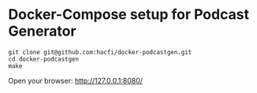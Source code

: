 Docker-Compose setup for Podcast Generator
=================

```
git clone git@github.com:hacfi/docker-podcastgen.git
cd docker-podcastgen
make
```

Open your browser: http://127.0.0.1:8080/
